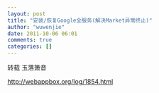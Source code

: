 ```yaml
---
layout: post
title: "安装/恢复Google全服务(解决Market异常终止)"
author: "wuwenjie"
date: 2011-10-06 06:01
comments: true
categories: []
---
```

转载
玉落箫音

<a title="玉落箫音" href="http://webappbox.org/log/1854.html" target="_blank">http://webappbox.org/log/1854.html</a>